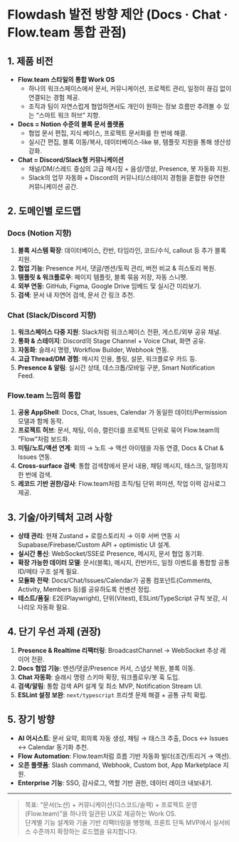 # Flowdash 발전 방향 제안 (Docs · Chat · Flow.team 통합 관점)

## 1. 제품 비전
- **Flow.team 스타일의 통합 Work OS**  
  - 하나의 워크스페이스에서 문서, 커뮤니케이션, 프로젝트 관리, 일정이 끊김 없이 연결되는 경험 제공.
  - 조직과 팀이 자연스럽게 협업하면서도 개인이 원하는 정보 흐름만 추려볼 수 있는 “스마트 워크 허브” 지향.
- **Docs = Notion 수준의 블록 문서 플랫폼**  
  - 협업 문서 편집, 지식 베이스, 프로젝트 문서화를 한 번에 해결.  
  - 실시간 편집, 블록 이동/복사, 데이터베이스-like 뷰, 템플릿 지원을 통해 생산성 강화.
- **Chat = Discord/Slack형 커뮤니케이션**  
  - 채널/DM/스레드 중심의 고급 메시징 + 음성/영상, Presence, 봇 자동화 지원.  
  - Slack의 업무 자동화 + Discord의 커뮤니티/스테이지 경험을 혼합한 유연한 커뮤니케이션 공간.

## 2. 도메인별 로드맵

### Docs (Notion 지향)
1. **블록 시스템 확장**: 데이터베이스, 칸반, 타임라인, 코드/수식, callout 등 추가 블록 지원.  
2. **협업 기능**: Presence 커서, 댓글/멘션/토픽 관리, 버전 비교 & 히스토리 복원.  
3. **템플릿 & 워크플로우**: 페이지 템플릿, 블록 묶음 저장, 자동 스니펫.  
4. **외부 연동**: GitHub, Figma, Google Drive 임베드 및 실시간 미리보기.  
5. **검색**: 문서 내 자연어 검색, 문서 간 링크 추천.

### Chat (Slack/Discord 지향)
1. **워크스페이스 다중 지원**: Slack처럼 워크스페이스 전환, 게스트/외부 공유 채널.  
2. **통화 & 스테이지**: Discord의 Stage Channel + Voice Chat, 화면 공유.  
3. **자동화**: 슬래시 명령, Workflow Builder, Webhook 연동.
4. **고급 Thread/DM 경험**: 메시지 인용, 폴링, 설문, 워크플로우 카드 등.  
5. **Presence & 알림**: 실시간 상태, 데스크톱/모바일 구분, Smart Notification Feed.

### Flow.team 느낌의 통합
1. **공용 AppShell**: Docs, Chat, Issues, Calendar 가 동일한 데이터/Permission 모델과 함께 동작.  
2. **프로젝트 허브**: 문서, 채팅, 이슈, 캘린더를 프로젝트 단위로 묶어 Flow.team의 “Flow”처럼 보드화.  
3. **미팅/노트/액션 연계**: 회의 → 노트 → 액션 아이템을 자동 연결, Docs & Chat & Issues 연동.  
4. **Cross-surface 검색**: 통합 검색창에서 문서 내용, 채팅 메시지, 태스크, 일정까지 한 번에 검색.  
5. **레코드 기반 권한/감사**: Flow.team처럼 조직/팀 단위 퍼미션, 작업 이력 감사로그 제공.

## 3. 기술/아키텍처 고려 사항
- **상태 관리**: 현재 Zustand + 로컬스토리지 → 이후 서버 연동 시 Supabase/Firebase/Custom API + optimistic UI 설계.  
- **실시간 통신**: WebSocket/SSE로 Presence, 메시지, 문서 협업 동기화.  
- **확장 가능한 데이터 모델**: 문서(블록), 메시지, 칸반카드, 일정 이벤트를 통합할 공통 ID/메타 구조 설계 필요.  
- **모듈화 전략**: Docs/Chat/Issues/Calendar가 공통 컴포넌트(Comments, Activity, Members 등)를 공유하도록 컨벤션 정립.  
- **테스트/품질**: E2E(Playwright), 단위(Vitest), ESLint/TypeScript 규칙 보강, 시나리오 자동화 필요.

## 4. 단기 우선 과제 (권장)
1. **Presence & Realtime 리팩터링**: BroadcastChannel → WebSocket 추상 레이어 전환.  
2. **Docs 협업 기능**: 멘션/댓글/Presence 커서, 스냅샷 복원, 블록 이동.  
3. **Chat 자동화**: 슬래시 명령 스키마 확장, 워크플로우/봇 훅 도입.  
4. **검색/알림**: 통합 검색 API 설계 및 최소 MVP, Notification Stream UI.  
5. **ESLint 설정 보완**: `next/typescript` 프리셋 문제 해결 + 공통 규칙 확립.

## 5. 장기 방향
- **AI 어시스트**: 문서 요약, 회의록 자동 생성, 채팅 → 태스크 추출, Docs ↔ Issues ↔ Calendar 동기화 추천.  
- **Flow Automation**: Flow.team처럼 흐름 기반 자동화 빌더(조건/트리거 → 액션).  
- **오픈 플랫폼**: Slash command, Webhook, Custom bot, App Marketplace 지원.  
- **Enterprise 기능**: SSO, 감사로그, 역할 기반 권한, 데이터 레이크 내보내기.

---

> 목표: “문서(노션) + 커뮤니케이션(디스코드/슬랙) + 프로젝트 운영(Flow.team)”을 하나의 일관된 UX로 제공하는 Work OS.  
> 단계별 기능 설계와 기술 기반 리팩터링을 병행해, 프론트 단독 MVP에서 실서비스 수준까지 확장하는 로드맵을 유지합니다.
